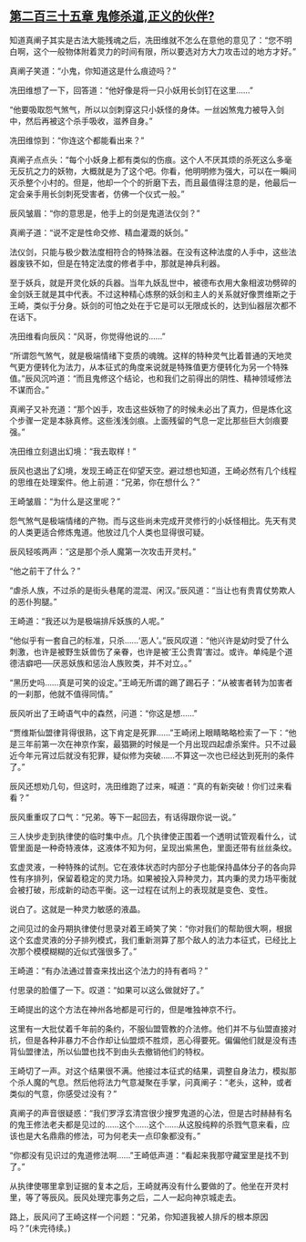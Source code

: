 ## [第二百三十五章 鬼修杀道,正义的伙伴?](https://www.xxbiquge.com/11_11207/8946360.html)


  知道真阐子其实是古法大能残魂之后，冼田维就不怎么在意他的意见了：“您不明白啊，这个一般物体附着灵力的时间有限，所以要选对方大力攻击过的地方才好。”

  真阐子笑道：“小鬼，你知道这是什么痕迹吗？”

  冼田维想了一下，回答道：“他好像是将一只小妖用长剑钉在这里……”

  “他要吸取怨气煞气，所以以剑刺穿这只小妖怪的身体。一丝凶煞鬼力被导入剑中，然后再被这个杀手吸收，滋养自身。”

  冼田维惊到：“你连这个都能看出来？”

  真阐子点点头：“每个小妖身上都有类似的伤痕。这个人不厌其烦的杀死这么多毫无反抗之力的妖物，大概就是为了这个吧。你看，他明明修为强大，可以在一瞬间灭杀整个小村的。但是，他却一个个的折磨下去，而且最值得注意的是，他最后一定会亲手用长剑刺死受害者，仿佛一个仪式一般。”

  辰风皱眉：“你的意思是，他手上的剑是鬼道法仪剑？”

  真阐子道：“说不定是性命交修、精血灌溉的妖剑。”

  法仪剑，只能与极少数法度相符合的特殊法器。在没有这种法度的人手中，这些法器废铁不如，但是在特定法度的修者手中，那就是神兵利器。

  至于妖兵，就是开灵化妖的兵器。当年九妖乱世中，被德布衣用大象相波功劈碎的金剑妖王就是其中代表。不过这种精心炼祭的妖剑和主人的关系就好像贾维斯之于王崎，类似于分身。妖剑的可怕之处在于它是可以无限成长的，达到仙器层次都不在话下。

  冼田维看向辰风：“风哥，你觉得他说的……”

  “所谓怨气煞气，就是极端情绪下变质的魂魄。这样的特种灵气比着普通的天地灵气更方便转化为法力，从本征式的角度来说就是特殊值更方便转化为另一个特殊值。”辰风沉吟道：“而且鬼修这个结论，也和我们之前得出的阴性、精神领域修法不谋而合。”

  真阐子又补充道：“那个凶手，攻击这些妖物了的时候未必出了真力，但是炼化这个步骤一定是本脉真修。这些浅浅剑痕。上面残留的气息一定比那些巨大剑痕要强。”

  冼田维立刻退出幻境：“我去取样！”

  辰风也退出了幻境，发现王崎正在仰望天空。避过想也知道，王崎必然有几个线程的思维在处理案件。他上前道：“兄弟，你在想什么？”

  王崎皱眉：“为什么是这里呢？”

  怨气煞气是极端情绪的产物。而与这些尚未完成开灵修行的小妖怪相比。先天有灵的人类更适合修炼鬼道。他放过几个人类也显得很可疑。

  辰风轻咳两声：“这是那个杀人魔第一次攻击开灵村。”

  “他之前干了什么？”

  “虐杀人族，不过杀的是街头巷尾的混混、闲汉。”辰风道：“当让也有贵胄仗势欺人的恶仆狗腿。”

  王崎道：“我还以为是极端排斥妖族的人呢。”

  “他似乎有一套自己的标准，只杀……‘恶人’。”辰风叹道：“他兴许是幼时受了什么刺激，也许是被野生妖兽伤了亲眷，也许是被‘王公贵胄’害过。或许。单纯是个道德洁癖吧──厌恶妖族和惩治人族败类，并不对立。。”

  “黑历史吗……真是可笑的设定。”王崎无所谓的踢了踢石子：“从被害者转为加害者的一刹那，他就不值得同情。”

  辰风听出了王崎语气中的森然，问道：“你这是想……”

  “贾维斯仙盟律背得很熟，这下肯定是死罪……”王崎闭上眼睛略略检索了一下：“他是三年前第一次在神京作案，最猖獗的时候是一个月出现四起虐杀案件。只不过最近今年元宵过后就没有犯罪，疑似修为突破……不算这一次也已经达到死刑的条件了。”

  辰风还想劝几句，但这时，冼田维跑了过来，喊道：“真的有新突破！你们过来看看？”

  辰风重重叹了口气：“兄弟。等下一起回去，有话得跟你说一说。”

  三人快步走到执律使的临时集中点。几个执律使正围着一个透明试管观看什么，试管里面是一种奇特液体，这液体不知为何，呈现出紫黑色，里面还带有丝丝条纹。

  玄虚灵液，一种特殊的试剂。它在液体状态时内部分子也能保持晶体分子的各向异性有序排列，保留着稳定的灵力场。如果被投入异种灵力，其内秉的灵力场平衡就会被打破，形成新的动态平衡。这一过程在试剂上的表现就是变色、变性。

  说白了。这就是一种灵力敏感的液晶。

  之间见过的金丹期执律使付思录对着王崎笑了笑：“你对我们的帮助很大啊，根据这个玄虚灵液的分子排列模式，我们重新测算了那个敌人的法力本征式，已经比上次那个模模糊糊的近似式强很多了。”

  王崎道：“有办法通过普查来找出这个法力的持有者吗？”

  付思录的脸僵了一下。叹道：“如果可以这么做就好了。”

  王崎提出的这个方法在神州各地都是可行的，但是唯独神京不行。

  这里有一大批仗着千年前的条约，不服仙盟管教的介法修。他们并不与仙盟直接对抗，但是各种非暴力不合作却让仙盟烦不胜烦，恶心得要死。偏偏他们就是没有违背仙盟律法，所以仙盟也找不到由头去撤销他们的特权。

  王崎切了一声。对这个结果很不满。他接过本征式的结果，调整自身法力，模拟那个杀人魔的气息。然后他将法力气意凝聚在手掌，问真阐子：“老头，这种，或者类似的气意，你感受过没有？”

  真阐子的声音很疑惑：“我们罗浮玄清宫很少搜罗鬼道的心法，但是古时赫赫有名的鬼王修法老夫都是见过的……这个……这个……从这股纯粹的杀戮气意来看，应该也是大名鼎鼎的修法，可为何老夫一点印象都没有。”

  “你都没有见识过的鬼道修法啊……”王崎低声道：“看起来我那守藏室里是找不到了。”

  从执律使哪里拿到证据的复本之后，王崎就再没有什么要做的了。他坐在开灵村里，等了等辰风。辰风处理完事务之后，二人一起向神京城走去。

  路上，辰风问了王崎这样一个问题：“兄弟，你知道我被人排斥的根本原因吗？”(未完待续。)
